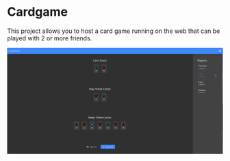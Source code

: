 # Cardgame

This project allows you to host a card game running on the web that can be played with 2 or more friends.

<img src="./playingDark.png" alt="Screenshot Cardgame" width="1000r">

